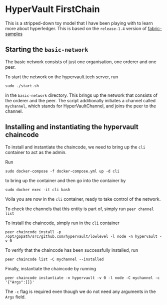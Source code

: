 # HyperVault FirstChain

This is a stripped-down toy model that I have been playing with to learn more about hyperledger. This is based on the `release-1.4` version of [fabric-samples](https://github.com/hyperledger/fabric-samples/releases/tag/v1.4.0-rc1)

## Starting the `basic-network`

The basic network consists of just one organisation, one orderer and one peer. 

To start the network on the hypervault.tech server, run 

```sudo ./start.sh```

 in the `basic-network` directory. This brings up the network that consists of the orderer and the peer. The script additionally initiates a channel called `mychannel`, which stands for HyperVaultChannel, and joins the peer to the channel. 

## Installing and instantiating the hypervault chaincode

To install and instantiate the chaincode, we need to bring up the `cli` container to act as the admin. 

Run 

```sudo docker-compose -f docker-compose.yml up -d cli``` 

to bring up the container and then go into the container by 

```sudo docker exec -it cli bash``` 

Voila you are now in the `cli` container, ready to take control of the network. 

To check the channels that this entity is part of, simply run `peer channel list`

To install the chaincode, simply run in the `cli` container

```peer chaincode install -p /opt/gopath/src/github.com/hypervault/lowlevel -l node -n hypervault -v 0```

To verify that the chaincode has been successfully installed, run 

```peer chaincode list -C mychannel --installed```

Finally, instantiate the chaincode by running 

```peer chaincode instantiate -n hypervault -v 0 -l node -C mychannel -c '{"Args":[]}'```

The `-c` flag is required even though we do not need any arguments in the `Args` field. 

